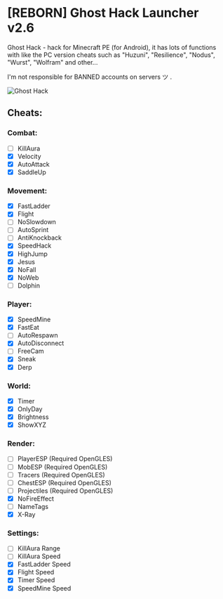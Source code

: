 # [REBORN] Ghost Hack Launcher v2.6

Ghost Hack - hack for Minecraft PE (for Android), it has lots of functions with like the PC version cheats such as "Huzuni", "Resilience", "Nodus", "Wurst", "Wolfram" and other...

I'm not responsible for BANNED accounts on servers ツ  .

![Ghost Hack](https://www.dropbox.com/s/6м?????????)

## Cheats:

### Combat:
- [ ] KillAura
- [x] Velocity
- [x] AutoAttack
- [x] SaddleUp

### Movement:
- [x] FastLadder
- [x] Flight
- [ ] NoSlowdown
- [ ] AutoSprint
- [ ] AntiKnockback
- [x] SpeedHack
- [x] HighJump
- [x] Jesus
- [x] NoFall
- [x] NoWeb
- [ ] Dolphin

### Player:
- [x] SpeedMine
- [x] FastEat
- [ ] AutoRespawn
- [x] AutoDisconnect
- [ ] FreeCam
- [x] Sneak
- [x] Derp

### World:
- [x] Timer
- [x] OnlyDay
- [x] Brightness
- [x] ShowXYZ

### Render:
- [ ] PlayerESP (Required OpenGLES)
- [ ] MobESP (Required OpenGLES)
- [ ] Tracers (Required OpenGLES)
- [ ] ChestESP (Required OpenGLES)
- [ ] Projectiles (Required OpenGLES)
- [x] NoFireEffect
- [ ] NameTags
- [x] X-Ray

### Settings:
- [ ] KillAura Range
- [ ] KillAura Speed
- [x] FastLadder Speed
- [x] Flight Speed
- [x] Timer Speed
- [x] SpeedMine Speed
